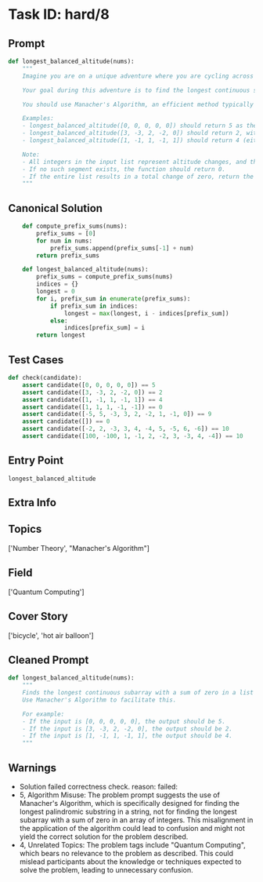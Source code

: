 # Task ID: hard/8

## Prompt

```python
def longest_balanced_altitude(nums):
    """
    Imagine you are on a unique adventure where you are cycling across a range of altitudes represented by a list of integers, and occasionally, you also get the opportunity to float in a hot air balloon. This represents times when the altitude values stay constant for a while before you start biking again.

    Your goal during this adventure is to find the longest continuous subarray where the sum of the integers (altitude changes) is exactly zero, indicating periods where you floated in level flight without ascending or descending.

    You should use Manacher's Algorithm, an efficient method typically used for finding the longest palindromic substring, in a novel way to solve this problem.

    Examples:
    - longest_balanced_altitude([0, 0, 0, 0, 0]) should return 5 as the altitude never changed.
    - longest_balanced_altitude([3, -3, 2, -2, 0]) should return 2, with the longest balanced segment being from indices 0 to 1 or 2 to 3.
    - longest_balanced_altitude([1, -1, 1, -1, 1]) should return 4 (either indices 0 to 3 or 1 to 4).

    Note:
    - All integers in the input list represent altitude changes, and the goal is to identify the longest segment where the change cancels out to zero.
    - If no such segment exists, the function should return 0.
    - If the entire list results in a total change of zero, return the length of the list.
    """

```

## Canonical Solution

```python
    def compute_prefix_sums(nums):
        prefix_sums = [0]
        for num in nums:
            prefix_sums.append(prefix_sums[-1] + num)
        return prefix_sums

    def longest_balanced_altitude(nums):
        prefix_sums = compute_prefix_sums(nums)
        indices = {}
        longest = 0
        for i, prefix_sum in enumerate(prefix_sums):
            if prefix_sum in indices:
                longest = max(longest, i - indices[prefix_sum])
            else:
                indices[prefix_sum] = i
        return longest

```

## Test Cases

```python
def check(candidate):
    assert candidate([0, 0, 0, 0, 0]) == 5
    assert candidate([3, -3, 2, -2, 0]) == 2
    assert candidate([1, -1, 1, -1, 1]) == 4
    assert candidate([1, 1, 1, -1, -1]) == 0
    assert candidate([-5, 5, -3, 3, 2, -2, 1, -1, 0]) == 9
    assert candidate([]) == 0
    assert candidate([-2, 2, -3, 3, 4, -4, 5, -5, 6, -6]) == 10
    assert candidate([100, -100, 1, -1, 2, -2, 3, -3, 4, -4]) == 10

```

## Entry Point

`longest_balanced_altitude`

## Extra Info

## Topics

['Number Theory', "Manacher's Algorithm"]

## Field

['Quantum Computing']

## Cover Story

['bicycle', 'hot air balloon']

## Cleaned Prompt

```python
def longest_balanced_altitude(nums):
    """
    Finds the longest continuous subarray with a sum of zero in a list representing altitude changes.
    Use Manacher's Algorithm to facilitate this.

    For example:
    - If the input is [0, 0, 0, 0, 0], the output should be 5.
    - If the input is [3, -3, 2, -2, 0], the output should be 2.
    - If the input is [1, -1, 1, -1, 1], the output should be 4.
    """

```

## Warnings

- Solution failed correctness check. reason: failed: 
- 5, Algorithm Misuse: The problem prompt suggests the use of Manacher's Algorithm, which is specifically designed for finding the longest palindromic substring in a string, not for finding the longest subarray with a sum of zero in an array of integers. This misalignment in the application of the algorithm could lead to confusion and might not yield the correct solution for the problem described.
- 4, Unrelated Topics: The problem tags include "Quantum Computing", which bears no relevance to the problem as described. This could mislead participants about the knowledge or techniques expected to solve the problem, leading to unnecessary confusion.

